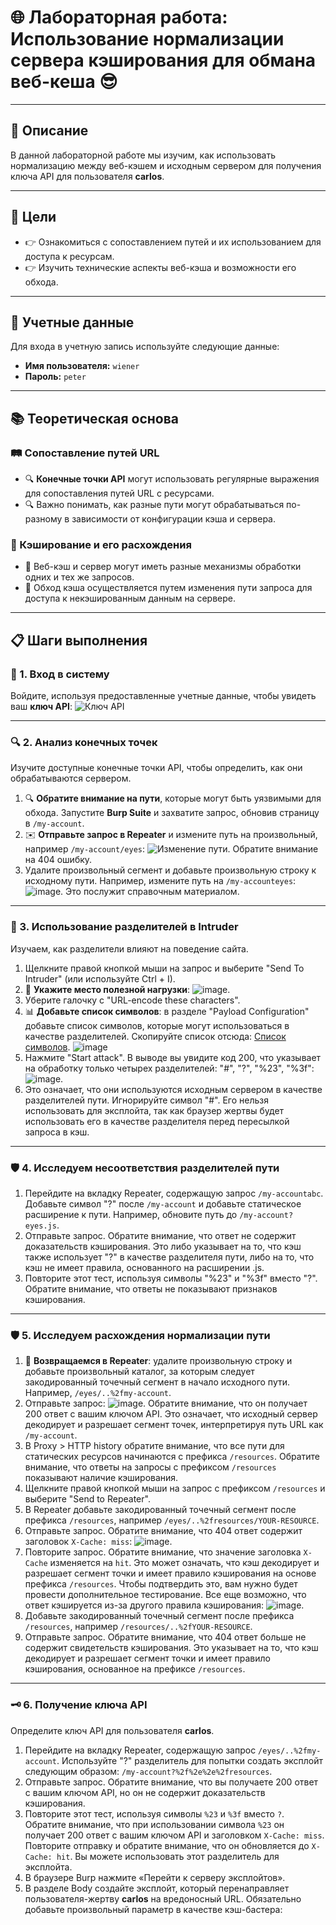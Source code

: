 # 🌐 Лабораторная работа: Использование нормализации сервера кэширования для обмана веб-кеша 😎

---

## 📜 Описание
В данной лабораторной работе мы изучим, как использовать нормализацию между веб-кэшем и исходным сервером для получения ключа API для пользователя **carlos**.

---

## 🎯 Цели
- 👉 Ознакомиться с сопоставлением путей и их использованием для доступа к ресурсам.
- 👉 Изучить технические аспекты веб-кэша и возможности его обхода.

---

## 🔑 Учетные данные
Для входа в учетную запись используйте следующие данные:
- **Имя пользователя:** `wiener`
- **Пароль:** `peter`

---

## 📚 Теоретическая основа

### 🛤️ Сопоставление путей URL
- 🔍 **Конечные точки API** могут использовать регулярные выражения для сопоставления путей URL с ресурсами.
- 🔍 Важно понимать, как разные пути могут обрабатываться по-разному в зависимости от конфигурации кэша и сервера.

### 🔄 Кэширование и его расхождения
- 🔄 Веб-кэш и сервер могут иметь разные механизмы обработки одних и тех же запросов.
- 🔄 Обход кэша осуществляется путем изменения пути запроса для доступа к некэшированным данным на сервере.

---

## 📋 Шаги выполнения

### 🔐 1. Вход в систему
Войдите, используя предоставленные учетные данные, чтобы увидеть ваш **ключ API**:
![Ключ API](https://github.com/user-attachments/assets/a1cecc2a-c2b2-47dc-8f05-37fb9b5611a3)

---

### 🔍 2. Анализ конечных точек
Изучите доступные конечные точки API, чтобы определить, как они обрабатываются сервером.
1. 🔍 **Обратите внимание на пути**, которые могут быть уязвимыми для обхода. Запустите **Burp Suite** и захватите запрос, обновив страницу в `/my-account`.
2. ✉️ **Отправьте запрос в Repeater** и измените путь на произвольный, например `/my-account/eyes`: 
   ![Изменение пути](https://github.com/user-attachments/assets/4cb281a1-eb8d-4967-ae98-adb9e89ea9b8). Обратите внимание на 404 ошибку.
3. Удалите произвольный сегмент и добавьте произвольную строку к исходному пути. Например, измените путь на `/my-accounteyes`: 
   ![image](https://github.com/user-attachments/assets/fcf4a0a5-0b38-4d11-8b19-20062a4b4ee3). Это послужит справочным материалом.

---

### 🔄 3. Использование разделителей в Intruder
Изучаем, как разделители влияют на поведение сайта.
1. Щелкните правой кнопкой мыши на запрос и выберите "Send To Intruder" (или используйте Ctrl + I).
2. 📄 **Укажите место полезной нагрузки**:
   ![image](https://github.com/user-attachments/assets/f6128369-516e-44b4-a804-e145f593ff38).
3. Уберите галочку с "URL-encode these characters".
4. 📊 **Добавьте список символов**: в разделе "Payload Configuration" добавьте список символов, которые могут использоваться в качестве разделителей.
   Скопируйте список отсюда: [Список символов](https://portswigger.net/web-security/web-cache-deception/wcd-lab-delimiter-list).
   ![image](https://github.com/user-attachments/assets/f109678c-1d5f-4604-8970-97562d595b7c)
5. Нажмите "Start attack". 
   В выводе вы увидите код 200, что указывает на обработку только четырех разделителей: "#", "?", "%23", "%3f": 
   ![image](https://github.com/user-attachments/assets/06664df0-0847-4509-8ca8-a4aca2c1e78f).
6. Это означает, что они используются исходным сервером в качестве разделителей пути. Игнорируйте символ "#". Его нельзя использовать для эксплойта, так как браузер жертвы будет использовать его в качестве разделителя перед пересылкой запроса в кэш.

---

### 🛡️ 4. Исследуем несоответствия разделителей пути
1. Перейдите на вкладку Repeater, содержащую запрос `/my-accountabc`. Добавьте символ "?" после `/my-account` и добавьте статическое расширение к пути. Например, обновите путь до `/my-account?eyes.js`.
2. Отправьте запрос. Обратите внимание, что ответ не содержит доказательств кэширования. Это либо указывает на то, что кэш также использует "?" в качестве разделителя пути, либо на то, что кэш не имеет правила, основанного на расширении .js.
3. Повторите этот тест, используя символы "%23" и "%3f" вместо "?". Обратите внимание, что ответы не показывают признаков кэширования.

---

### 🛡️ 5. Исследуем расхождения нормализации пути
1. 🔄 **Возвращаемся в Repeater**: удалите произвольную строку и добавьте произвольный каталог, за которым следует закодированный точечный сегмент в начало исходного пути. Например, `/eyes/..%2fmy-account`.
2. Отправьте запрос: ![image](https://github.com/user-attachments/assets/28f7ee83-1d0c-49ba-acb1-adae7ab89da9). Обратите внимание, что он получает 200 ответ с вашим ключом API. Это означает, что исходный сервер декодирует и разрешает сегмент точек, интерпретируя путь URL как `/my-account`.
3. В Proxy > HTTP history обратите внимание, что все пути для статических ресурсов начинаются с префикса `/resources`. Обратите внимание, что ответы на запросы с префиксом `/resources` показывают наличие кэширования.
4. Щелкните правой кнопкой мыши на запрос с префиксом `/resources` и выберите "Send to Repeater".
5. В Repeater добавьте закодированный точечный сегмент после префикса `/resources`, например `/eyes/..%2fresources/YOUR-RESOURCE`.
6. Отправьте запрос. Обратите внимание, что 404 ответ содержит заголовок `X-Cache: miss`: ![image](https://github.com/user-attachments/assets/9818e19e-a61f-452f-affa-22acafa4fd6c).
7. Повторите запрос. Обратите внимание, что значение заголовка `X-Cache` изменяется на `hit`. Это может означать, что кэш декодирует и разрешает сегмент точки и имеет правило кэширования на основе префикса `/resources`. Чтобы подтвердить это, вам нужно будет провести дополнительное тестирование. Все еще возможно, что ответ кэшируется из-за другого правила кэширования: ![image](https://github.com/user-attachments/assets/698fac46-f712-4f88-9223-27dacc92b3f5).
8. Добавьте закодированный точечный сегмент после префикса `/resources`, например `/resources/..%2fYOUR-RESOURCE`.
9. Отправьте запрос. Обратите внимание, что 404 ответ больше не содержит свидетельств кэширования. Это указывает на то, что кэш декодирует и разрешает сегмент точки и имеет правило кэширования, основанное на префиксе `/resources`.

---

### 🗝️ 6. Получение ключа API
Определите ключ API для пользователя **carlos**.
1. Перейдите на вкладку Repeater, содержащую запрос `/eyes/..%2fmy-account`. Используйте "?" разделитель для попытки создать эксплойт следующим образом: `/my-account?%2f%2e%2e%2fresources`.
2. Отправьте запрос. Обратите внимание, что вы получаете 200 ответ с вашим ключом API, но он не содержит доказательств кэширования.
3. Повторите этот тест, используя символы `%23` и `%3f` вместо `?`. Обратите внимание, что при использовании символа `%23` он получает 200 ответ с вашим ключом API и заголовком `X-Cache: miss`. Повторите отправку и обратите внимание, что он обновляется до `X-Cache: hit`. Вы можете использовать этот разделитель для эксплойта.
4. В браузере Burp нажмите «Перейти к серверу эксплойтов».
5. В разделе Body создайте эксплойт, который перенаправляет пользователя-жертву **carlos** на вредоносный URL. Обязательно добавьте произвольный параметр в качестве кэш-бастера: <script>document.location="https://ССЫЛКА.ВАШЕЙ.ЛАБЫ/my-account%23%2f%2e%2e%2fresources?eyes"</script>
6. Нажмите «Доставить эксплойт жертве».
7. Перейдите по URL-адресу, на который вы указали **carlos** в своем эксплойте: `https://ССЫЛКА.ВАШЕЙ.ЛАБЫ/my-account%23%2f%2e%2e%2fresources?eyes`.
8. Обратите внимание, что ответ включает ключ API для пользователя **carlos**. Скопируйте его.
   ![Ключ API для carlos](https://github.com/user-attachments/assets/75ecde4d-d3e8-4dfe-a42d-8083b51c230d).

---

## 💡 Заключение
В результате выполнения лабораторной работы вы сможете получать доступ к защищенным ресурсам, используя навыки сопоставления путей и обхода кэша. Эти знания окажутся полезными в ваших будущих проектах и карьере. 🚀
